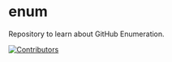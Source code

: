 # enum
Repository to learn about GitHub Enumeration.







































































































































































































[![Contributors](https://img.shields.io/badge/Contributors-3-brightgreen)](https://github.com/EurydiceCorp/enum/graphs/contributors)
